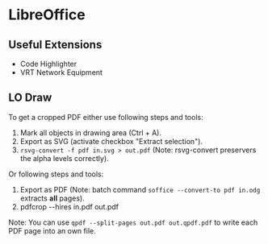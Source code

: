 # LibreOffice

## Useful Extensions

- Code Highlighter
- VRT Network Equipment

## LO Draw

To get a cropped PDF either use following steps and tools:

1. Mark all objects in drawing area (Ctrl + A).
2. Export as SVG (activate checkbox "Extract selection").
3. `rsvg-convert -f pdf in.svg > out.pdf` (Note: rsvg-convert preservers the alpha levels correctly).

Or following steps and tools:

1. Export as PDF (Note: batch command `soffice --convert-to pdf in.odg` extracts **all** pages).
2. pdfcrop --hires in.pdf out.pdf

Note: You can use `qpdf --split-pages out.pdf out.qpdf.pdf` to write each PDF page into an own file.
